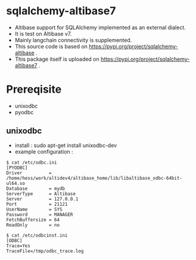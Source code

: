 # sqlalchemy-altibase7
- Altibase support for SQLAlchemy implemented as an external dialect.
- It is test on Altibase v7.
- Mainly langchain connectivity is supplemented.
- This source code is based on https://pypi.org/project/sqlalchemy-altibase .
- This package itself is uploaded on https://pypi.org/project/sqlalchemy-altibase7 .

# Prereqisite
- unixodbc
- pyodbc

## unixodbc
- install : sudo apt-get install unixodbc-dev
- example configuration :
```
$ cat /etc/odbc.ini 
[PYODBC]
Driver          = /home/hess/work/altidev4/altibase_home/lib/libaltibase_odbc-64bit-ul64.so
Database        = mydb
ServerType      = Altibase
Server          = 127.0.0.1
Port            = 21121
UserName        = SYS
Password        = MANAGER
FetchBuffersize = 64
ReadOnly        = no

$ cat /etc/odbcinst.ini 
[ODBC]
Trace=Yes
TraceFile=/tmp/odbc_trace.log
```
